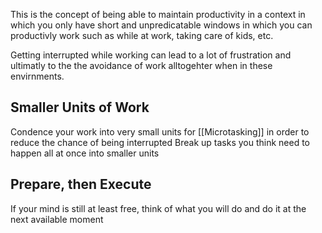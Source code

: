 This is the concept of being able to maintain productivity in a context in which you only have short and unpredicatable windows in which you can productivly work such as while at work, taking care of kids, etc.

Getting interrupted while working can lead to a lot of frustration and ultimatly to the the avoidance of work alltogehter when in these envirnments.

## Smaller Units of Work
Condence your work into very small units for [[Microtasking]] in order to reduce the chance of being interrupted
Break up tasks you think need to happen all at once into smaller units

## Prepare, then Execute
If your mind is still at least free, think of what you will do and do it at the next available moment

